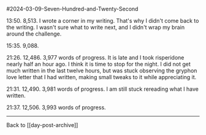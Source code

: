 #2024-03-09-Seven-Hundred-and-Twenty-Second

13:50.  8,513.  I wrote a corner in my writing.  That's why I didn't come back to the writing.  I wasn't sure what to write next, and I didn't wrap my brain around the challenge.

15:35.  9,088.

21:26.  12,486.  3,977 words of progress.  It is late and I took risperidone nearly half an hour ago.  I think it is time to stop for the night.  I did not get much written in the last twelve hours, but was stuck observing the gryphon love letter that I had written, making small tweaks to it while appreciating it.

21:31.  12,490.  3,981 words of progress.  I am still stuck rereading what I have written.

21:37.  12,506.  3,993 words of progress.

---
Back to [[day-post-archive]]